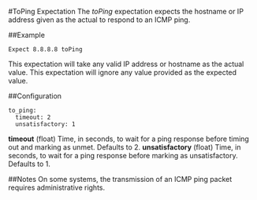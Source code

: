 #ToPing Expectation
The _toPing_ expectation expects the hostname or IP address given as the actual to respond to an ICMP ping.

##Example
```
Expect 8.8.8.8 toPing
```
This expectation will take any valid IP address or hostname as the actual value.
This expectation will ignore any value provided as the expected value.

##Configuration
```
to_ping:
  timeout: 2
  unsatisfactory: 1
```
**timeout** (float) Time, in seconds, to wait for a ping response before timing out and marking as unmet. Defaults to 2.
**unsatisfactory** (float) Time, in seconds, to wait for a ping response before marking as unsatisfactory. Defaults to 1.

##Notes
On some systems, the transmission of an ICMP ping packet requires administrative rights.